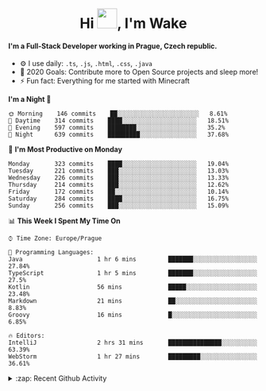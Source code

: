 <h1 align="center">Hi <img src="https://raw.githubusercontent.com/MrWakeCZ/MrWakeCZ/master/Hi.gif" width="40px" />, I'm Wake</h1>

#### I'm a Full-Stack Developer working in Prague, Czech republic.
- ⚙️ I use daily: `.ts`, `.js`, `.html`, `.css`, `.java`
- 🥅 2020 Goals: Contribute more to Open Source projects and sleep more!
- ⚡ Fun fact: Everything for me started with Minecraft

<!--START_SECTION:waka-->
**I'm a Night 🦉** 

```text
🌞 Morning    146 commits    ██░░░░░░░░░░░░░░░░░░░░░░░   8.61% 
🌆 Daytime    314 commits    ████░░░░░░░░░░░░░░░░░░░░░   18.51% 
🌃 Evening    597 commits    ████████░░░░░░░░░░░░░░░░░   35.2% 
🌙 Night      639 commits    █████████░░░░░░░░░░░░░░░░   37.68%

```
📅 **I'm Most Productive on Monday** 

```text
Monday       323 commits    ████░░░░░░░░░░░░░░░░░░░░░   19.04% 
Tuesday      221 commits    ███░░░░░░░░░░░░░░░░░░░░░░   13.03% 
Wednesday    226 commits    ███░░░░░░░░░░░░░░░░░░░░░░   13.33% 
Thursday     214 commits    ███░░░░░░░░░░░░░░░░░░░░░░   12.62% 
Friday       172 commits    ██░░░░░░░░░░░░░░░░░░░░░░░   10.14% 
Saturday     284 commits    ████░░░░░░░░░░░░░░░░░░░░░   16.75% 
Sunday       256 commits    ███░░░░░░░░░░░░░░░░░░░░░░   15.09%

```


📊 **This Week I Spent My Time On** 

```text
⌚︎ Time Zone: Europe/Prague

💬 Programming Languages: 
Java                     1 hr 6 mins         ███████░░░░░░░░░░░░░░░░░░   27.84% 
TypeScript               1 hr 5 mins         ███████░░░░░░░░░░░░░░░░░░   27.5% 
Kotlin                   56 mins             █████░░░░░░░░░░░░░░░░░░░░   23.48% 
Markdown                 21 mins             ██░░░░░░░░░░░░░░░░░░░░░░░   8.83% 
Groovy                   16 mins             █░░░░░░░░░░░░░░░░░░░░░░░░   6.85%

🔥 Editors: 
IntelliJ                 2 hrs 31 mins       ███████████████░░░░░░░░░░   63.39% 
WebStorm                 1 hr 27 mins        █████████░░░░░░░░░░░░░░░░   36.61%

```


<!--END_SECTION:waka-->

<details>
  <summary>:zap: Recent Github Activity</summary>

<!--START_SECTION:activity-->
1. 🎉 Merged PR [#6](https://github.com/craftmania-cz/craftlobby/pull/6) in [craftmania-cz/craftlobby](https://github.com/craftmania-cz/craftlobby)
2. 🎉 Merged PR [#14](https://github.com/craftmania-cz/craftmanager/pull/14) in [craftmania-cz/craftmanager](https://github.com/craftmania-cz/craftmanager)
3. 🎉 Merged PR [#89](https://github.com/waked-cz/corgi/pull/89) in [waked-cz/corgi](https://github.com/waked-cz/corgi)
4. 🎉 Merged PR [#2](https://github.com/craftmania-cz/craftcore/pull/2) in [craftmania-cz/craftcore](https://github.com/craftmania-cz/craftcore)
5. 🎉 Merged PR [#7](https://github.com/craftmania-cz/craftlobby/pull/7) in [craftmania-cz/craftlobby](https://github.com/craftmania-cz/craftlobby)
<!--END_SECTION:activity-->

</details>
